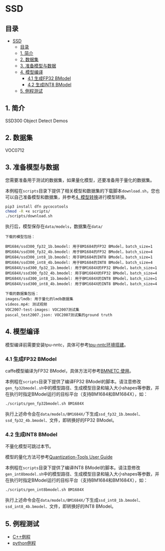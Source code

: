 # SSD

## 目录

* [SSD](#SSD)
  * [目录](#目录)
  * [1. 简介](#1-简介)
  * [2. 数据集](#2-数据集)
  * [3. 准备模型与数据](#3-准备模型与数据)
  * [4. 模型编译](#4-模型编译)
    * [4.1 生成FP32 BModel](#41-生成fp32-bmodel)
    * [4.2 生成INT8 BModel](#42-生成int8-bmodel)
  * [5. 例程测试](#5-例程测试)
    


## 1. 简介
SSD300 Object Detect Demos

## 2. 数据集
VOC0712

## 3. 准备模型与数据

您需要准备用于测试的数据集，如果量化模型，还要准备用于量化的数据集。

本例程在`scripts`目录下提供了相关模型和数据集的下载脚本`download.sh`，您也可以自己准备模型和数据集，并参考[4. 模型转换](#4-模型转换)进行模型转换。
```bash
pip3 install dfn pycocotools
chmod -R +x scripts/
./scripts/download.sh
```
执行后，模型保存在`data/models`，数据集在`data/`
```
下载的模型包括：

BM1684/ssd300_fp32_1b.bmodel: 用于BM1684的FP32 BModel，batch_size=1
BM1684/ssd300_fp32_4b.bmodel: 用于BM1684的FP32 BModel，batch_size=4
BM1684/ssd300_int8_1b.bmodel: 用于BM1684的INT8 BModel，batch_size=1
BM1684/ssd300_int8_4b.bmodel: 用于BM1684的INT8 BModel，batch_size=4
BM1684X/ssd300_fp32_1b.bmodel: 用于BM1684X的FP32 BModel，batch_size=1
BM1684X/ssd300_fp32_4b.bmodel: 用于BM1684X的FP32 BModel，batch_size=4
BM1684X/ssd300_int8_1b.bmodel: 用于BM1684X的INT8 BModel，batch_size=1
BM1684X/ssd300_int8_4b.bmodel: 用于BM1684X的INT8 BModel，batch_size=4

下载的数据集包括：
images/lmdb: 用于量化的lmdb数据集
videos.mp4: 测试视频
VOC2007-test-images: VOC2007测试集
pascal_test2007.json: VOC2007测试集的ground truth
```


## 4. 模型编译

模型编译前需要安装tpu-nntc，具体可参考[tpu-nntc环境搭建](../docs/Environment_Install_Guide.md#1-tpu-nntc环境搭建)。

### 4.1 生成FP32 BModel

caffe模型编译为FP32 BModel，具体方法可参考[BMNETC 使用](https://doc.sophgo.com/docs/3.0.0/docs_latest_release/nntc/html/usage/bmnetc.html)。

本例程在`scripts`目录下提供了编译FP32 BModel的脚本。请注意修改`gen_fp32bmodel.sh`中的模型路径、生成模型目录和输入大小shapes等参数，并在执行时指定BModel运行的目标平台（支持BM1684和BM1684X），如：

```bash
./scripts/gen_fp32bmodel.sh BM1684X
```

执行上述命令会在`data/models/BM1684X/`下生成`ssd_fp32_1b.bmodel、ssd_fp32_4b.bmodel、`文件，即转换好的FP32 BModel。

### 4.2 生成INT8 BModel

不量化模型可跳过本节。

模型的量化方法可参考[Quantization-Tools User Guide](https://doc.sophgo.com/docs/3.0.0/docs_latest_release/calibration-tools/html/index.html)

本例程在`scripts`目录下提供了编译INT8 BModel的脚本。请注意修改`gen_int8bmodel.sh`中的模型路径、生成模型目录和输入大小shapes等参数，并在执行时指定BModel运行的目标平台（支持BM1684和BM1684X），如：

```bash
./scripts/gen_int8bmodel.sh BM1684X
```

执行上述命令会在`data/models/BM1684X/`下生成`ssd_int8_1b.bmodel、ssd_int8_4b.bmodel、`文件，即转换好的INT8 BModel。


## 5. 例程测试
* [C++例程](cpp/README.md)
* [python例程](python/README.md)


